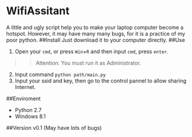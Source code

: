 WifiAssitant
============

A little and ugly script help you to make your laptop computer become a hotspot. However, it may have many many bugs, for it is a practice of my poor python.
##Install
Just download it to your computer directly.
##Use
1. Open your `cmd`, or press `Win`+`R` and then input `cmd`, press `enter`. 
>> Attention: You must run it as Administrator.
2. Input command `python path/main.py`
3. Input your ssid and key, then go to the control pannel to allow sharing Internet.

##Enviroment
* Python 2.7
* Windows 8.1

##Version
v0.1 (May have lots of bugs)
